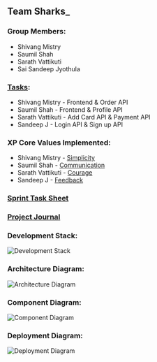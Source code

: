 ## Team Sharks_

### Group Members: 
* Shivang Mistry
* Saumil Shah
* Sarath Vattikuti
* Sai Sandeep Jyothula

### [Tasks](https://github.com/gopinathsjsu/teamproject-sharks_/projects/1):
* Shivang Mistry - Frontend & Order API
* Saumil Shah - Frontend & Profile API
* Sarath Vattikuti - Add Card API & Payment API
* Sandeep J - Login API & Sign up API

### XP Core Values Implemented:
* Shivang Mistry - [Simplicity](https://github.com/gopinathsjsu/teamproject-sharks_/blob/master/Documentation/XPcorevalues.md)
* Saumil Shah - [Communication](https://github.com/gopinathsjsu/teamproject-sharks_/blob/master/Documentation/XPcorevalues.md)
* Sarath Vattikuti - [Courage](https://github.com/gopinathsjsu/teamproject-sharks_/blob/master/Documentation/XPcorevalues.md)
* Sandeep J - [Feedback](https://github.com/gopinathsjsu/teamproject-sharks_/blob/master/Documentation/XPcorevalues.md)

### [Sprint Task Sheet](https://github.com/gopinathsjsu/teamproject-sharks_/blob/master/Documentation/CMPE%20202%20-%20Sprint%20Task%20Sheet.xlsx)

### [Project Journal](https://github.com/gopinathsjsu/teamproject-sharks_/blob/master/Documentation/Project%20Journal.md)

### Development Stack:
![Development Stack](https://github.com/gopinathsjsu/teamproject-sharks_/blob/master/Images/mern%20stack%20development.png)

### Architecture Diagram:
![Architecture Diagram](https://github.com/gopinathsjsu/teamproject-sharks_/blob/master/Images/Architecture.png)

### Component Diagram:
![Component Diagram](https://github.com/gopinathsjsu/teamproject-sharks_/blob/master/Images/starbucks_component.png)

### Deployment Diagram:
![Deployment Diagram](https://github.com/gopinathsjsu/teamproject-sharks_/blob/master/Images/starbucks_deployment.png)



